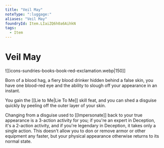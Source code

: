 ```yaml
---
title: "Veil May"
noteType: ":luggage:"
aliases: "Veil May"
foundryId: Item.LIaiZQ6h0a6AihkN
tags:
  - Item
---
```


# Veil May
![[icons-sundries-books-book-red-exclamation.webp|150]]

Born of a blood hag, a fiery blood drinker hidden behind a false skin, you have one blood-red eye and the ability to slough off your appearance in an instant.

You gain the [[Lie to Me|Lie To Me]] skill feat, and you can shed a disguise quickly by peeling off the outer layer of your skin.

Changing from a disguise used to [[Impersonate]] back to your true appearance is a 3-action activity for you; if you're an expert in Deception, it's a 2-action activity, and if you're legendary in Deception, it takes only a single action. This doesn't allow you to don or remove armor or other equipment any faster, but your physical appearance otherwise returns to its normal state.
